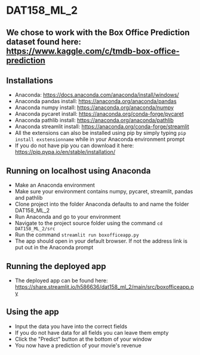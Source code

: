 # DAT158_ML_2

## We chose to work with the Box Office Prediction dataset found here: https://www.kaggle.com/c/tmdb-box-office-prediction

## Installations
- Anaconda: https://docs.anaconda.com/anaconda/install/windows/
- Anaconda pandas install: https://anaconda.org/anaconda/pandas
- Anaconda numpy install: https://anaconda.org/anaconda/numpy
- Anaconda pycaret install: https://anaconda.org/conda-forge/pycaret
- Anaconda pathlib install: https://anaconda.org/anaconda/pathlib
- Anaconda streamlit install: https://anaconda.org/conda-forge/streamlit
- All the extensions can also be installed using pip by simply typing `pip install exstensionname` while in your Anaconda environment prompt
- If you do not have pip you can download it here: https://pip.pypa.io/en/stable/installation/

## Running on localhost using Anaconda
- Make an Anaconda environment
- Make sure your environment contains numpy, pycaret, streamlit, pandas and pathlib
- Clone project into the folder Anaconda defaults to and name the folder DAT158_ML_2
- Run Anaconda and go to your environment
- Navigate to the project source folder using the command `cd DAT158_ML_2/src`
- Run the command `streamlit run boxofficeapp.py`
- The app should open in your default browser. If not the address link is put out in the Anaconda prompt

## Running the deployed app
- The deployed app can be found here: https://share.streamlit.io/h586636/dat158_ml_2/main/src/boxofficeapp.py

## Using the app
- Input the data you have into the correct fields
- If you do not have data for all fields you can leave them empty
- Click the "Predict" button at the bottom of your window
- You now have a prediction of your movie's revenue

